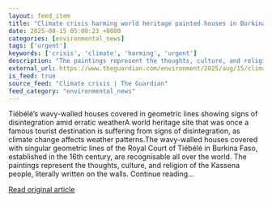 ```yaml
---
layout: feed_item
title: "Climate crisis harming world heritage painted houses in Burkina Faso, say residents"
date: 2025-08-15 05:00:23 +0000
categories: [environmental_news]
tags: ['urgent']
keywords: ['crisis', 'climate', 'harming', 'urgent']
description: "The paintings represent the thoughts, culture, and religion of the Kassena people, literally written on the walls"
external_url: https://www.theguardian.com/environment/2025/aug/15/climate-crisis-harming-world-heritage-painted-houses-tiebele-in-burkina-faso-say-residents
is_feed: true
source_feed: "Climate crisis | The Guardian"
feed_category: "environmental_news"
---
```


Tiébélé’s wavy-walled houses covered in geometric lines showing signs of disintegration amid erratic weatherA world heritage site that was once a famous tourist destination is suffering from signs of disintegration, as climate change affects weather patterns.The wavy-walled houses covered with singular geometric lines of the Royal Court of Tiébélé in Burkina Faso, established in the 16th century, are recognisable all over the world. The paintings represent the thoughts, culture, and religion of the Kassena people, literally written on the walls. Continue reading...

[Read original article](https://www.theguardian.com/environment/2025/aug/15/climate-crisis-harming-world-heritage-painted-houses-tiebele-in-burkina-faso-say-residents)
